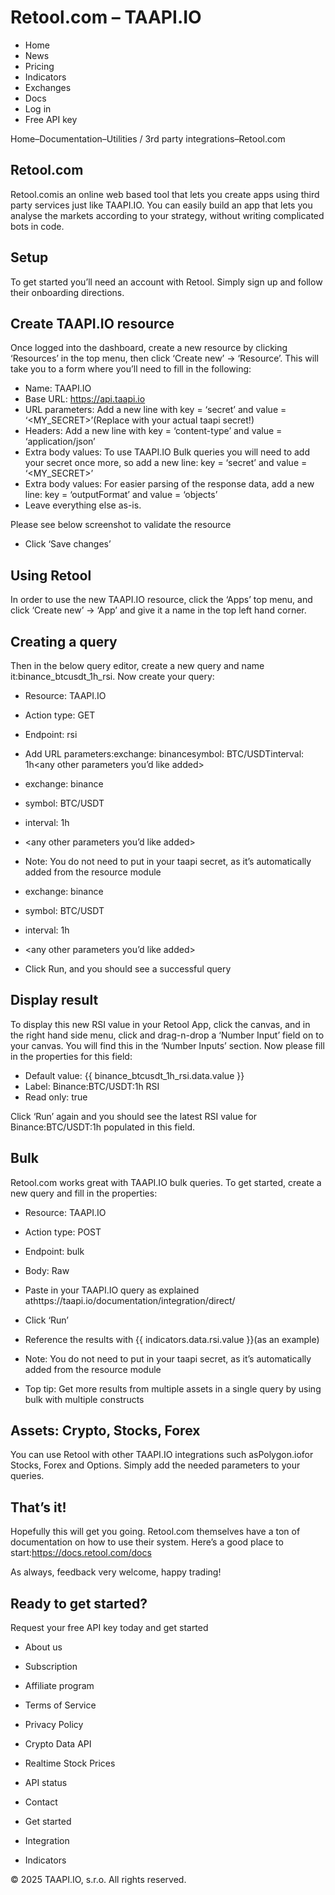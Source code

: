 # Retool.com – TAAPI.IO

- Home
- News
- Pricing
- Indicators
- Exchanges
- Docs
- Log in
- Free API key

Home–Documentation–Utilities / 3rd party integrations–Retool.com


## Retool.com
Retool.comis an online web based tool that lets you create apps using third party services just like TAAPI.IO. You can easily build an app that lets you analyse the markets according to your strategy, without writing complicated bots in code.


## Setup
To get started you’ll need an account with Retool. Simply sign up and follow their onboarding directions.


## Create TAAPI.IO resource
Once logged into the dashboard, create a new resource by clicking ‘Resources’ in the top menu, then click ‘Create new’ -> ‘Resource’. This will take you to a form where you’ll need to fill in the following:

- Name: TAAPI.IO
- Base URL: https://api.taapi.io
- URL parameters: Add a new line with key = ‘secret’ and value = ‘<MY_SECRET>’(Replace with your actual taapi secret!)
- Headers: Add a new line with key = ‘content-type’ and value = ‘application/json’
- Extra body values: To use TAAPI.IO Bulk queries you will need to add your secret once more, so add a new line: key = ‘secret’ and value = ‘<MY_SECRET>’
- Extra body values: For easier parsing of the response data, add a new line: key = ‘outputFormat’ and value = ‘objects’
- Leave everything else as-is.

Please see below screenshot to validate the resource

- Click ‘Save changes’


## Using Retool
In order to use the new TAAPI.IO resource, click the ‘Apps’ top menu, and click ‘Create new’ -> ‘App’ and give it a name in the top left hand corner.


## Creating a query
Then in the below query editor, create a new query and name it:binance_btcusdt_1h_rsi. Now create your query:

- Resource: TAAPI.IO
- Action type: GET
- Endpoint: rsi
- Add URL parameters:exchange: binancesymbol: BTC/USDTinterval: 1h<any other parameters you’d like added>
- exchange: binance
- symbol: BTC/USDT
- interval: 1h
- <any other parameters you’d like added>
- Note: You do not need to put in your taapi secret, as it’s automatically added from the resource module

- exchange: binance
- symbol: BTC/USDT
- interval: 1h
- <any other parameters you’d like added>

- Click Run, and you should see a successful query


## Display result
To display this new RSI value in your Retool App, click the canvas, and in the right hand side menu, click and drag-n-drop a ‘Number Input’ field on to your canvas. You will find this in the ‘Number Inputs’ section. Now please fill in the properties for this field:

- Default value: {{ binance_btcusdt_1h_rsi.data.value }}
- Label: Binance:BTC/USDT:1h RSI
- Read only: true

Click ‘Run’ again and you should see the latest RSI value for Binance:BTC/USDT:1h populated in this field.


## Bulk
Retool.com works great with TAAPI.IO bulk queries. To get started, create a new query and fill in the properties:

- Resource: TAAPI.IO
- Action type: POST
- Endpoint: bulk
- Body: Raw
- Paste in your TAAPI.IO query as explained athttps://taapi.io/documentation/integration/direct/

- Click ‘Run’
- Reference the results with {{ indicators.data.rsi.value }}(as an example)
- Note: You do not need to put in your taapi secret, as it’s automatically added from the resource module
- Top tip: Get more results from multiple assets in a single query by using bulk with multiple constructs


## Assets: Crypto, Stocks, Forex
You can use Retool with other TAAPI.IO integrations such asPolygon.iofor Stocks, Forex and Options. Simply add the needed parameters to your queries.


## That’s it!
Hopefully this will get you going. Retool.com themselves have a ton of documentation on how to use their system. Here’s a good place to start:https://docs.retool.com/docs

As always, feedback very welcome, happy trading!


## Ready to get started?
Request your free API key today and get started

- About us
- Subscription
- Affiliate program
- Terms of Service
- Privacy Policy
- Crypto Data API
- Realtime Stock Prices
- API status
- Contact

- Get started
- Integration
- Indicators

© 2025 TAAPI.IO, s.r.o. All rights reserved.

